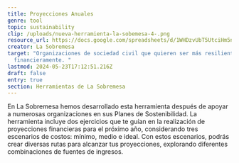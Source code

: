 ```yaml
---
title: Proyecciones Anuales
genre: tool
topic: sustainability
clip: /uploads/nueva-herramienta-la-sobemesa-4-.png
resource_url: https://docs.google.com/spreadsheets/d/1WHDzvUbT5UtciHm5nGC4rERY9-f4pOXBfMvyZEDjgIM/edit#gid=1001896263
creator: La Sobremesa
target: "Organizaciones de sociedad civil que quieren ser más resilientes
  financieramente. "
lastmod: 2024-05-23T17:12:51.216Z
draft: false
entry: true
section: Herramientas de La Sobremesa
---
```

<!--StartFragment-->

En La Sobremesa hemos desarrollado esta herramienta después de apoyar a numerosas organizaciones en sus Planes de Sostenibilidad. La herramienta incluye dos ejercicios que te guían en la realización de proyecciones financieras para el próximo año, considerando tres escenarios de costos: mínimo, medio e ideal. Con estos escenarios, podrás crear diversas rutas para alcanzar tus proyecciones, explorando diferentes combinaciones de fuentes de ingresos.

<!--EndFragment-->